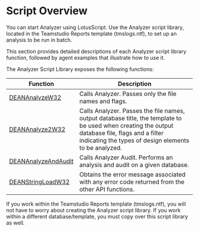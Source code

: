 # Script Overview

You can start Analyzer using LotusScript. Use the Analyzer script library, located in the Teamstudio Reports template (tmslogs.ntf), to set up an analysis to be run in batch.

This section provides detailed descriptions of each Analyzer script library function, followed by agent examples that illustrate how to use it.

The Analyzer Script Library exposes the following functions:

| Function | Description |
| --- | --- |
| [DEANAnalyzeW32](scriptanalyze.md) | Calls Analyzer. Passes only the file names and flags. |
| [DEANAnalyze2W32](scriptanalyze2.md) | Calls Analyzer. Passes the file names, output database title, the template to be used when creating the output database file, flags and a filter indicating the types of design elements to be analyzed. |
| [DEANAnalyzeAndAudit](scriptanalyzeandaudit.md) | Calls Analyzer Audit. Performs an analysis and audit on a given database. |
| [DEANStringLoadW32](scriptstringload.md) | Obtains the error message associated with any error code returned from the other API functions. |

If you work within the Teamstudio Reports template (tmslogs.ntf), you will not have to worry about creating the Analyzer script library. If you work within a different database/template, you must copy over this script library as well.